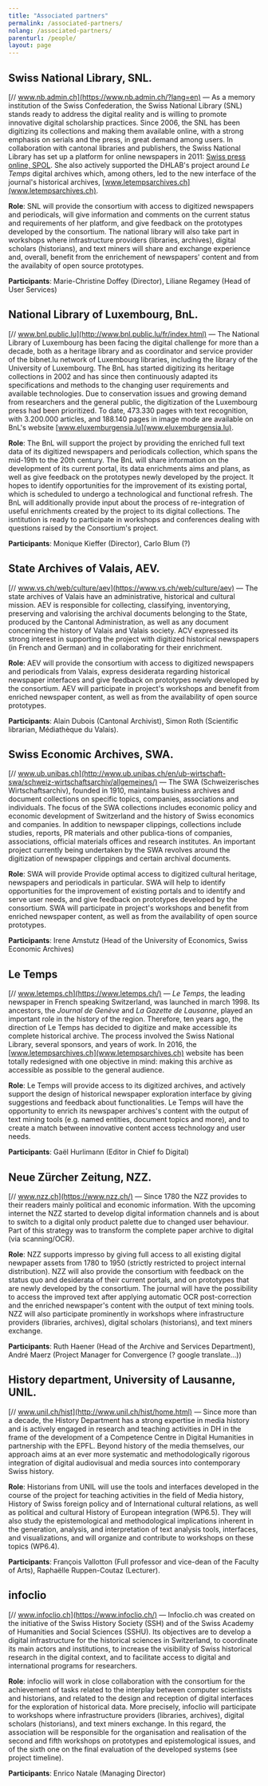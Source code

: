 ```yaml
---
title: "Associated partners"
permalink: /associated-partners/
nolang: /associated-partners/
parenturl: /people/
layout: page
---
```


## Swiss National Library, SNL.

[// www.nb.admin.ch](https://www.nb.admin.ch/?lang=en) &mdash; As a memory institution of the Swiss Confederation, the Swiss National Library (SNL) stands ready to address the digital reality and is willing to promote innovative digital scholarship practices. Since 2006, the SNL has been digitizing its collections and making them available online, with a strong emphasis on serials and the press, in great demand among users. In collaboration with cantonal libraries and publishers, the Swiss National Library has set up a platform for online newspapers in 2011: [Swiss press online, SPOL](www.swisspressar-chives.ch). She also actively supported the DHLAB's project around *Le Temps* digital archives which, among others, led to the new interface of the journal's historical archives, [www.letempsarchives.ch](www.letempsarchives.ch).

**Role**: SNL will provide the consortium with access to digitized newspapers and periodicals, will give information and comments on the current status and requirements of her platform, and give feedback on the prototypes developed by the consortium. The national library will also take part in workshops where infrastructure providers (libraries, archives), digital scholars (historians), and text miners will share and exchange experience and, overall, benefit from the enrichement of newspapers' content and from the availabity of open source prototypes.

**Participants**: Marie-Christine Doffey (Director), Liliane Regamey (Head of User Services)

## National Library of Luxembourg, BnL.

[// www.bnl.public.lu](http://www.bnl.public.lu/fr/index.html) &mdash;  The National Library of Luxembourg has been facing the digital challenge for more than a decade,  both as a heritage library and as coordinator and service provider of the bibnet.lu network of  Luxembourg libraries, including the library of the University of Luxembourg. The BnL has started  digitizing its heritage collections in 2002 and has since then continuously adapted its specifications
 and methods to the changing user requirements and available technologies.  Due to conservation issues and growing demand from researchers and the general public, the  digitization of the Luxembourg press had been prioritized. To date, 473.330 pages with text  recognition, with 3.200.000 articles, and 188.140 pages in image mode are available on BnL's website [www.eluxemburgensia.lu](www.eluxemburgensia.lu).


**Role**: The BnL will support the project by providing the enriched full text data of its digitized newspapers and periodicals collection, which spans the mid-19th to the 20th century. The BnL will share information on the development of its current portal,  its data enrichments aims and plans, as well as give feedback on the prototypes newly developed by the project. It hopes to identify opportunities for the improvement of its  existing portal, which is scheduled to undergo a technological and functional refresh. The BnL will additionally provide input about the process of re-integration of useful enrichments created by the project to its digital collections. The isntitution is ready to participate in workshops and conferences dealing with questions raised by the
Consortium's project.

**Participants**: Monique Kieffer (Director), Carlo Blum (?)

## State Archives of Valais, AEV.

[// www.vs.ch/web/culture/aev](https://www.vs.ch/web/culture/aev) &mdash; The state archives of Valais have an administrative, historical and cultural mission. AEV is responsible for collecting, classifying, inventorying, preserving and valorising the archival documents belonging to the State, produced by the Cantonal Administration, as well as any document concerning the history of Valais and Valais society. ACV expressed its strong interest in supporting the project with digitized historical newspapers (in French and German) and in collaborating for their enrichment.

**Role**: AEV will provide the consortium with access to digitized newspapers and periodicals from Valais, express desiderata regarding historical newspaper interfaces and give feedback on prototypes newly developed by the consortium. AEV will participate in project's workshops and benefit from enriched newspaper content, as well as from the availability of open source prototypes.

**Participants**: Alain Dubois (Cantonal Archivist), Simon Roth (Scientific librarian, Médiathèque du Valais).


## Swiss Economic Archives, SWA.

[// www.ub.unibas.ch](http://www.ub.unibas.ch/en/ub-wirtschaft-swa/schweiz-wirtschaftsarchiv/allgemeines/) &mdash;  The SWA (Schweizerisches Wirtschaftsarchiv), founded in 1910, maintains business archives and document collections on specific topics, companies, associations and individuals. The focus of the SWA collections includes economic policy and economic development of Switzerland and the history of Swiss economics and companies. In addition to newspaper clippings, collections include studies, reports, PR materials and other publica-tions of companies, associations, official materials offices and research institutes. An important project currently being undertaken by the SWA revolves around the digitization of newspaper clippings and certain archival documents.

**Role**: SWA will provide Provide optimal access to digitized cultural heritage, newspapers and periodicals in particular. SWA will help to identify opportunities for the improvement of existing portals and to identify and serve user needs, and give feedback on prototypes developed by the consortium. SWA will participate in project's workshops and benefit from enriched newspaper content, as well as from the availability of open source prototypes.

**Participants**: Irene Amstutz (Head of the University of Economics, Swiss Economic Archives)

## Le Temps

[// www.letemps.ch](https://www.letemps.ch/) &mdash;  *Le Temps*, the leading newspaper in French speaking Switzerland, was launched in march 1998. Its ancestors, the *Journal de Genève* and *La Gazette de Lausanne*, played an important role in the history of the region. Therefore, ten years ago, the direction of Le Temps has decided to digitize and make accessible its complete historical archive. The process involved the Swiss National Library,
several sponsors, and years of work. In 2016, the [www.letempsarchives.ch](www.letempsarchives.ch) website has been totally redesigned with one objective in mind: making this archive as accessible as possible to the general
audience.

**Role**: Le Temps will provide access to its digitized archives, and actively support the design of historical newspaper exploration interface by giving suggestions and feedback about functionalities. Le Temps will have the opportunity to enrich its newspaper archives's content with the output of text mining tools (e.g. named entities, document topics and more), and to create a match between innovative content access technology and user needs.

**Participants**: Gaël Hurlimann (Editor in Chief fo Digital)

## Neue Zürcher Zeitung, NZZ.

[// www.nzz.ch](https://www.nzz.ch/) &mdash; Since 1780 the NZZ provides to their readers mainly political and economic information. With the upcoming internet the NZZ started to develop digital information channels and is about to switch to a digital only product palette due to changed user behaviour. Part of this strategy was to transform the complete paper archive to digital (via scanning/OCR).

**Role**: NZZ supports impresso by  giving full access to all existing digital newpaper assets from 1780 to 1950 (strictly restricted to project internal distribution). NZZ will also provide the consortium with feedback on the status quo and desiderata of their current portals, and on prototypes that are newly developed by the consortium. The journal will have the possibility to access the improved text after applying automatic OCR post-correction and the enriched newspaper's content with the output of text mining tools. NZZ will also participate prominently in workshops where infrastructure providers (libraries, archives), digital scholars (historians), and text miners exchange.

**Participants**: Ruth Haener (Head of the Archive and Services Department), André Maerz (Project Manager for Convergence (? google translate...))


## History department, University of Lausanne, UNIL.

[// www.unil.ch/hist](http://www.unil.ch/hist/home.html) &mdash; Since more than a decade, the History Department has a strong expertise in media history and is actively engaged in research and teaching activities in DH in the frame of the development of a Competence Centre in Digital Humanities in partnership with the EPFL. Beyond history of the media themselves, our approach aims at an ever more systematic and methodologically rigorous integration of digital audiovisual and media sources into contemporary Swiss history.

**Role**: Historians from UNIL will use the tools and interfaces developed in the course of the project for teaching activities in the field of Media history, History of Swiss foreign policy and of International cultural relations, as well as political and cultural History of European integration (WP6.5). They will also study the epistemological and methodological implications inherent in the generation, analysis, and interpretation of text analysis tools,
interfaces, and visualizations, and will organize and contribute to workshops on these topics (WP6.4).

**Participants**: François Vallotton (Full professor and vice-dean of the Faculty of Arts), Raphaëlle Ruppen-Coutaz (Lecturer).

## infoclio

[// www.infoclio.ch](https://www.infoclio.ch/) &mdash; Infoclio.ch was created on the initiative of the Swiss History Society (SSH) and of the Swiss Academy of Humanities and Social Sciences (SSHU). Its objectives are to develop a digital infrastructure for the historical sciences in Switzerland, to coordinate its main actors and institutions, to increase the visibility of Swiss historical research in the digital context, and to facilitate access to digital and international programs for researchers.

**Role**: infoclio will work in close collaboration with the consortium for the achievement of tasks related to the interplay between computer scientists and historians, and related to the design and reception of digital interfaces for the exploration of historical data. More precisely, infoclio will participate to workshops where infrastructure providers (libraries, archives), digital scholars (historians), and text miners exchange. In this regard, the association will be responsible for the organisation and realisation of the second and fifth workshops on prototypes and epistemological issues, and of the sixth one on the final evaluation of the developed systems (see project timeline).
<!---Besides, inflocio will help to identify opportunities for the improvement of existing portals in order to promote innovative digital scholarship practices; support the investigation of the potentials of digital approaches; encourage the improvement of digital literacy; co-design computational tools for the exploration of historical sources, and identify and serve user needs.--->

**Participants**: Enrico Natale (Managing Director)





